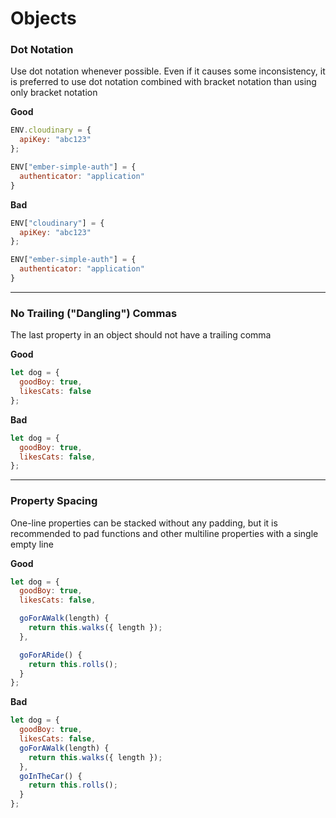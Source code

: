# Objects

### Dot Notation
Use dot notation whenever possible. Even if it causes some inconsistency, it is preferred to use dot notation combined with bracket notation than using only bracket notation

  **Good**
  ```javascript
  ENV.cloudinary = {
    apiKey: "abc123"
  };

  ENV["ember-simple-auth"] = {
    authenticator: "application"
  }
  ```
  **Bad**
  ```javascript
  ENV["cloudinary"] = {
    apiKey: "abc123"
  };

  ENV["ember-simple-auth"] = {
    authenticator: "application"
  }
  ```

---

### No Trailing ("Dangling") Commas
The last property in an object should not have a trailing comma

  **Good**
  ```javascript
  let dog = {
    goodBoy: true,
    likesCats: false
  };
  ```
  **Bad**
  ```javascript
  let dog = {
    goodBoy: true,
    likesCats: false,
  };
  ```

---

### Property Spacing

One-line properties can be stacked without any padding, but it is recommended to pad functions and other multiline properties with a single empty line

  **Good**
  ```javascript
  let dog = {
    goodBoy: true,
    likesCats: false,

    goForAWalk(length) {
      return this.walks({ length });
    },

    goForARide() {
      return this.rolls();
    }
  };
  ```
  **Bad**
  ```javascript
  let dog = {
    goodBoy: true,
    likesCats: false,
    goForAWalk(length) {
      return this.walks({ length });
    },
    goInTheCar() {
      return this.rolls();
    }
  };
  ```
